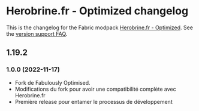 # Herobrine.fr - Optimized changelog
This is the changelog for the Fabric modpack [Herobrine.fr - Optimized](https://www.curseforge.com/minecraft/modpacks/fabulously-optimized). See the [version support FAQ](https://fabulously-optimized.gitbook.io/modpack/readme/version-support).

## 1.19.2

### 1.0.0 (2022-11-17)

- Fork de Fabulously Optimised.
- Modifications du fork pour avoir une compatibilité complète avec Herobrine.fr
- Première release pour entamer le processus de développement
